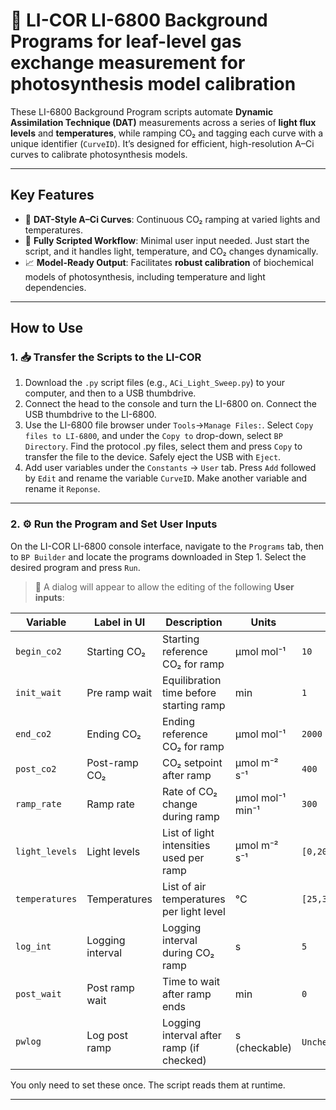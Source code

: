 # 🌿 LI-COR LI-6800 Background Programs for leaf-level gas exchange measurement for photosynthesis model calibration

These LI-6800 Background Program scripts automate **Dynamic Assimilation Technique (DAT)** measurements across a series of **light flux levels** and **temperatures**, while ramping CO₂ and tagging each curve with a unique identifier (`CurveID`). It’s designed for efficient, high-resolution A–Ci curves to calibrate photosynthesis models.

---

## Key Features

- 🚀 **DAT-Style A–Ci Curves**: Continuous CO₂ ramping at varied lights and temperatures.
- 🤖 **Fully Scripted Workflow**: Minimal user input needed. Just start the script, and it handles light, temperature, and CO₂ changes dynamically.
- 📈 **Model-Ready Output**: Facilitates **robust calibration** of biochemical models of photosynthesis, including temperature and light dependencies.

___

## How to Use

### 1. 📥 Transfer the Scripts to the LI-COR

1. Download the `.py` script files (e.g., `ACi_Light_Sweep.py`) to your computer, and then to a USB thumbdrive.
2. Connect the head to the console and turn the LI-6800 on. Connect the USB thumbdrive to the LI-6800.
3. Use the LI-6800 file browser under `Tools`->`Manage Files:`. Select `Copy files to LI-6800`, and under the `Copy to` drop-down, select `BP Directory`. Find the protocol .py files, select them and press `Copy` to transfer the file to the device. Safely eject the USB with `Eject`.
4. Add user variables under the `Constants` -> `User` tab. Press `Add` followed by `Edit` and rename the variable `CurveID`. Make another variable and rename it `Reponse`.

---


### 2. ⚙️ Run the Program and Set User Inputs

On the LI-COR LI-6800 console interface, navigate to the `Programs` tab, then to `BP Builder` and locate the programs downloaded in Step 1. Select the desired program and press `Run`. 

> 📝 A dialog will appear to allow the editing of the following **User inputs**:

| **Variable**     | **Label in UI**      | **Description**                                | **Units**                         | **Example Default**            |
|------------------|----------------------|------------------------------------------------|-----------------------------------|-------------------------------|
| `begin_co2`      | Starting CO₂         | Starting reference CO₂ for ramp                | µmol mol⁻¹                        | `10`                          |
| `init_wait`      | Pre ramp wait        | Equilibration time before starting ramp        | min                               | `1`                           |
| `end_co2`        | Ending CO₂           | Ending reference CO₂ for ramp                  | µmol mol⁻¹                        | `2000`                        |
| `post_co2`       | Post-ramp CO₂        | CO₂ setpoint after ramp                        | µmol m⁻² s⁻¹                      | `400`                         |
| `ramp_rate`      | Ramp rate            | Rate of CO₂ change during ramp                 | µmol mol⁻¹ min⁻¹                  | `300`                         |
| `light_levels`   | Light levels         | List of light intensities used per ramp        | µmol m⁻² s⁻¹                      | `[0,200,600,1200,1600,2000]`  |
| `temperatures`   | Temperatures         | List of air temperatures per light level       | °C                                | `[25,30,35,38,40,43]`         |
| `log_int`        | Logging interval     | Logging interval during CO₂ ramp               | s                                 | `5`                           |
| `post_wait`      | Post ramp wait       | Time to wait after ramp ends                   | min                               | `0`                           |
| `pwlog`          | Log post ramp        | Logging interval after ramp (if checked)       | s (checkable)                     | `Unchecked`, value: `15`      |

You only need to set these once. The script reads them at runtime.

---
